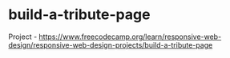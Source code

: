 # build-a-tribute-page
Project - https://www.freecodecamp.org/learn/responsive-web-design/responsive-web-design-projects/build-a-tribute-page
